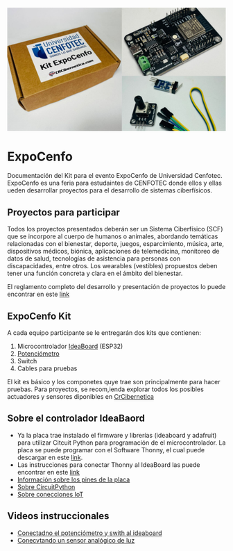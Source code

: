![Kit](https://github.com/Universidad-Cenfotec/ExpoCenfo/blob/main/imagenes/kitExpoCenfo.jpeg)

# ExpoCenfo

Documentación del Kit para el evento ExpoCenfo de Universidad Cenfotec. ExpoCenfo es una feria para estudaintes de CENFOTEC donde ellos y ellas ueden desarrollar proyectos para el desarrollo de sistemas ciberfísicos.

## Proyectos para participar
Todos los proyectos presentados deberán ser un Sistema Ciberfísico (SCF) que se incorpore al cuerpo de humanos o animales, abordando temáticas relacionadas con el bienestar, deporte, juegos, esparcimiento, música, arte, dispositivos médicos, biónica, aplicaciones de telemedicina, monitoreo de datos de salud, tecnologías de asistencia para personas con discapacidades, entre otros. Los wearables (vestibles) propuestos deben tener una función concreta y clara en el ámbito del bienestar.

El reglamento completo del desarrollo y presentación de proyectos lo puede encontrar en este [link](https://drive.google.com/file/d/1g3BBKms52djUdpZYteMOwdJ43OsLNQ7t/view?usp=sharing)


## ExpoCenfo Kit

A cada equipo participante se le entregarán dos kits que contienen:

1. Microcontrolador [IdeaBoard](https://www.crcibernetica.com/crcibernetica-ideaboard/) (ESP32)
2. [Potenciómetro](https://www.crcibernetica.com/rotary-potentiometer/) 
3. Switch
4. Cables para pruebas

El kit es básico y los componetes quye trae son principalmente para hacer pruebas. Para proyectos, se recom,ienda explorar todos los posibles actuadores y sensores diponibles en [CrCibernetica](https://www.crcibernetica.com/)

## Sobre el controlador IdeaBaord

- Ya la placa trae instalado el firmware y librerías (ideaboard y adafruit) para utilizar Citcuit Python para programación de el microcontrolador. La placa se puede programar con el Software Thonny, el cual puede descargar en este [link](https://thonny.org/).
- Las instrucciones para conectar Thonny al IdeaBoard las puede encontrar en este [link](https://github.com/CRCibernetica/circuitpython-ideaboard/wiki/3.-Installation)
- [Información sobre los pines de la placa](https://github.com/CRCibernetica/circuitpython-ideaboard/wiki/2.-Pinouts-and-Jumper-Settings)
- [Sobre CircuitPython](https://github.com/CRCibernetica/circuitpython-ideaboard/wiki/5.-CircuitPython-Getting-Started)
- [Sobre conecciones IoT](https://github.com/CRCibernetica/circuitpython-ideaboard/wiki/6.-Adafruit-IO)

## Videos instruccionales

- [Conectadno el potenciómetro y swith al ideaboard](https://youtu.be/JRFskjrEbQQ?si=1PL93Laggj9rKFyo)
- [Conecvtando un sensor analógico de luz](https://youtu.be/01KUMd6t4qI?si=eI0LzwM_C0WRAzuN)

